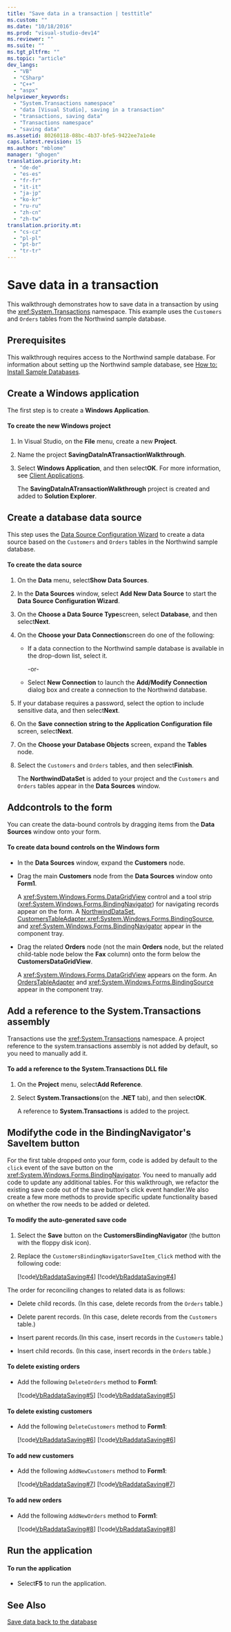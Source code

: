 ```yaml
---
title: "Save data in a transaction | testtitle"
ms.custom: ""
ms.date: "10/18/2016"
ms.prod: "visual-studio-dev14"
ms.reviewer: ""
ms.suite: ""
ms.tgt_pltfrm: ""
ms.topic: "article"
dev_langs: 
  - "VB"
  - "CSharp"
  - "C++"
  - "aspx"
helpviewer_keywords: 
  - "System.Transactions namespace"
  - "data [Visual Studio], saving in a transaction"
  - "transactions, saving data"
  - "Transactions namespace"
  - "saving data"
ms.assetid: 80260118-08bc-4b37-bfe5-9422ee7a1e4e
caps.latest.revision: 15
ms.author: "mblome"
manager: "ghogen"
translation.priority.ht: 
  - "de-de"
  - "es-es"
  - "fr-fr"
  - "it-it"
  - "ja-jp"
  - "ko-kr"
  - "ru-ru"
  - "zh-cn"
  - "zh-tw"
translation.priority.mt: 
  - "cs-cz"
  - "pl-pl"
  - "pt-br"
  - "tr-tr"
---
```

# Save data in a transaction
This walkthrough demonstrates how to save data in a transaction by using the <xref:System.Transactions> namespace. This example uses the `Customers` and `Orders` tables from the Northwind sample database.  
  
## Prerequisites  
 This walkthrough requires access to the Northwind sample database. For information about setting up the Northwind sample database, see [How to: Install Sample Databases](../data-tools/how-to--install-sample-databases.md).  
  
## Create a Windows application  
 The first step is to create a **Windows Application**.  
  
#### To create the new Windows project  
  
1.  In Visual Studio, on the **File** menu, create a new **Project**.  
  
2.  Name the project **SavingDataInATransactionWalkthrough**.  
  
3.  Select **Windows Application**, and then select**OK**. For more information, see [Client Applications](../Topic/Developing%20Client%20Applications%20with%20the%20.NET%20Framework.md).  
  
     The **SavingDataInATransactionWalkthrough** project is created and added to **Solution Explorer**.  
  
## Create a database data source  
 This step uses the [Data Source Configuration Wizard](../data-tools/media/data-source-configuration-wizard.png) to create a data source based on the `Customers` and `Orders` tables in the Northwind sample database.  
  
#### To create the data source  
  
1.  On the **Data** menu, select**Show Data Sources**.  
  
2.  In the **Data Sources** window, select **Add New Data Source** to start the **Data Source Configuration Wizard**.  
  
3.  On the **Choose a Data Source Type**screen, select **Database**, and then select**Next**.  
  
4.  On the **Choose your Data Connection**screen do one of the following:  
  
    -   If a data connection to the Northwind sample database is available in the drop-down list, select it.  
  
         -or-  
  
    -   Select **New Connection** to launch the **Add/Modify Connection** dialog box and create a connection to the Northwind database.  
  
5.  If your database requires a password, select the option to include sensitive data, and then select**Next**.  
  
6.  On the **Save connection string to the Application Configuration file** screen, select**Next**.  
  
7.  On the **Choose your Database Objects** screen, expand the **Tables** node.  
  
8.  Select the `Customers` and `Orders` tables, and then select**Finish**.  
  
     The **NorthwindDataSet** is added to your project and the `Customers` and `Orders` tables appear in the **Data Sources** window.  
  
## Addcontrols to the form  
 You can create the data-bound controls by dragging items from the **Data Sources** window onto your form.  
  
#### To create data bound controls on the Windows form  
  
-   In the **Data Sources** window, expand the **Customers** node.  
  
-   Drag the main **Customers** node from the **Data Sources** window onto **Form1**.  
  
     A <xref:System.Windows.Forms.DataGridView> control and a tool strip (<xref:System.Windows.Forms.BindingNavigator>) for navigating records appear on the form. A [NorthwindDataSet](../data-tools/dataset-tools-in-visual-studio.md), [CustomersTableAdapter](../data-tools/tableadapter-overview.md),<xref:System.Windows.Forms.BindingSource>, and <xref:System.Windows.Forms.BindingNavigator> appear in the component tray.  
  
-   Drag the related **Orders** node (not the main **Orders** node, but the related child-table node below the **Fax** column) onto the form below the **CustomersDataGridView**.  
  
     A <xref:System.Windows.Forms.DataGridView> appears on the form. An [OrdersTableAdapter](../data-tools/tableadapter-overview.md) and <xref:System.Windows.Forms.BindingSource> appear in the component tray.  
  
## Add a reference to the System.Transactions assembly  
 Transactions use the <xref:System.Transactions> namespace. A project reference to the system.transactions assembly is not added by default, so you need to manually add it.  
  
#### To add a reference to the System.Transactions DLL file  
  
1.  On the **Project** menu, select**Add Reference**.  
  
2.  Select **System.Transactions**(on the **.NET** tab), and then select**OK**.  
  
     A reference to **System.Transactions** is added to the project.  
  
## Modifythe code in the BindingNavigator's SaveItem button  
 For the first table dropped onto your form, code is added by default to the `click` event of the save button on the <xref:System.Windows.Forms.BindingNavigator>. You need to manually add code to update any additional tables. For this walkthrough, we refactor the existing save code out of the save button's click event handler.We also create a few more methods to provide specific update functionality based on whether the row needs to be added or deleted.  
  
#### To modify the auto-generated save code  
  
1.  Select the **Save** button on the **CustomersBindingNavigator** (the button with the floppy disk icon).  
  
2.  Replace the `CustomersBindingNavigatorSaveItem_Click` method with the following code:  
  
     [!code[VbRaddataSaving#4](../data-tools/codesnippet/VisualBasic/save-data-in-a-transaction_1.vb)]
[!code[VbRaddataSaving#4](../data-tools/codesnippet/CSharp/save-data-in-a-transaction_1.cs)]  
  
 The order for reconciling changes to related data is as follows:  
  
-   Delete child records. (In this case, delete records from the `Orders` table.)  
  
-   Delete parent records. (In this case, delete records from the `Customers` table.)  
  
-   Insert parent records.(In this case, insert records in the `Customers` table.)  
  
-   Insert child records. (In this case, insert records in the `Orders` table.)  
  
#### To delete existing orders  
  
-   Add the following `DeleteOrders` method to **Form1**:  
  
     [!code[VbRaddataSaving#5](../data-tools/codesnippet/VisualBasic/save-data-in-a-transaction_2.vb)]
[!code[VbRaddataSaving#5](../data-tools/codesnippet/CSharp/save-data-in-a-transaction_2.cs)]  
  
#### To delete existing customers  
  
-   Add the following `DeleteCustomers` method to **Form1**:  
  
     [!code[VbRaddataSaving#6](../data-tools/codesnippet/VisualBasic/save-data-in-a-transaction_3.vb)]
[!code[VbRaddataSaving#6](../data-tools/codesnippet/CSharp/save-data-in-a-transaction_3.cs)]  
  
#### To add new customers  
  
-   Add the following `AddNewCustomers` method to **Form1**:  
  
     [!code[VbRaddataSaving#7](../data-tools/codesnippet/VisualBasic/save-data-in-a-transaction_4.vb)]
[!code[VbRaddataSaving#7](../data-tools/codesnippet/CSharp/save-data-in-a-transaction_4.cs)]  
  
#### To add new orders  
  
-   Add the following `AddNewOrders` method to **Form1**:  
  
     [!code[VbRaddataSaving#8](../data-tools/codesnippet/VisualBasic/save-data-in-a-transaction_5.vb)]
[!code[VbRaddataSaving#8](../data-tools/codesnippet/CSharp/save-data-in-a-transaction_5.cs)]  
  
## Run the application  
  
#### To run the application  
  
-   Select**F5** to run the application.  
  
## See Also  
 [Save data back to the database](../data-tools/save-data-back-to-the-database.md)